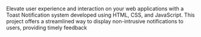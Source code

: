 Elevate user experience and interaction on your web applications with a Toast Notification system developed using HTML, CSS, and JavaScript. This project offers a streamlined way to display non-intrusive notifications to users, providing timely feedback
